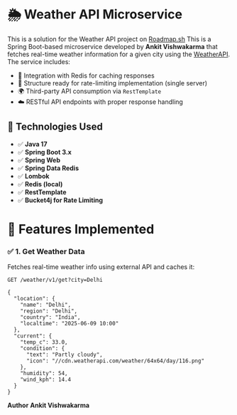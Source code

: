# 🌦️ Weather API Microservice

This is a solution for the Weather API project on [Roadmap.sh](https://roadmap.sh/projects/weather-api-wrapper-service) 
This is a Spring Boot-based microservice developed by **Ankit Vishwakarma** that fetches real-time weather information for a given city using the [WeatherAPI](https://www.weatherapi.com/). The service includes:

- 🔁 Integration with Redis for caching responses
- 🔐 Structure ready for rate-limiting implementation (single server)
- 🌍 Third-party API consumption via `RestTemplate`
- ☁️ RESTful API endpoints with proper response handling



## 🔧 Technologies Used

- ✅ **Java 17**
- ✅ **Spring Boot 3.x**
- ✅ **Spring Web**
- ✅ **Spring Data Redis**
- ✅ **Lombok**
- ✅ **Redis (local)**
- ✅ **RestTemplate**
- ✅ **Bucket4j for Rate Limiting**

# 🧠 Features Implemented

### ✅ 1. Get Weather Data

Fetches real-time weather info using external API and caches it:

```http
GET /weather/v1/get?city=Delhi
```
```Response  
{
  "location": {
    "name": "Delhi",
    "region": "Delhi",
    "country": "India",
    "localtime": "2025-06-09 10:00"
  },
  "current": {
    "temp_c": 33.0,
    "condition": {
      "text": "Partly cloudy",
      "icon": "//cdn.weatherapi.com/weather/64x64/day/116.png"
    },
    "humidity": 54,
    "wind_kph": 14.4
  }
}
```

  **Author**
  **Ankit Vishwakarma** 





